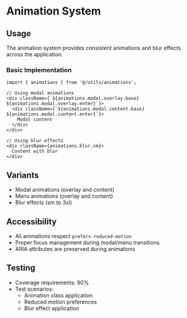 
# Animation System

## Usage
The animation system provides consistent animations and blur effects across the application.

### Basic Implementation
```tsx
import { animations } from '@/utils/animations';

// Using modal animations
<div className={`${animations.modal.overlay.base} ${animations.modal.overlay.enter}`}>
  <div className={`${animations.modal.content.base} ${animations.modal.content.enter}`}>
    Modal content
  </div>
</div>

// Using blur effects
<div className={animations.blur.sm}>
  Content with blur
</div>
```

## Variants
- Modal animations (overlay and content)
- Menu animations (overlay and content)
- Blur effects (sm to 3xl)

## Accessibility
- All animations respect `prefers-reduced-motion`
- Proper focus management during modal/menu transitions
- ARIA attributes are preserved during animations

## Testing
- Coverage requirements: 90%
- Test scenarios:
  - Animation class application
  - Reduced motion preferences
  - Blur effect application
